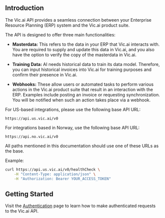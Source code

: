 ## Introduction

The Vic.ai API provides a seamless connection between your Enterprise Resource Planning (ERP) system and the Vic.ai product suite. 

The API is designed to offer three main functionalities:

- **Masterdata:** This refers to the data in your ERP that Vic.ai interacts with. You are required to supply and update this data in Vic.ai, and you also have the option to verify the copy of the masterdata in Vic.ai.

- **Training Data:** AI needs historical data to train its data model. Therefore, you can input historical invoices into Vic.ai for training purposes and confirm their presence in Vic.ai.

- **Webhooks:** These allow users or automated tasks to perform various actions in the Vic.ai product suite that result in an interaction with the ERP. Examples include posting an invoice or requesting synchronization. You will be notified when such an action takes place via a webhook.

For US-based integrations, please use the following base API URL:

```
https://api.us.vic.ai/v0
```

For integrations based in Norway, use the following base API URL:

```
https://api.no.vic.ai/v0
```

All paths mentioned in this documentation should use one of these URLs as the base.

Example:

```bash
curl https://api.us.vic.ai/v0/healthCheck \
    -H "Content-Type: application/json" \
    -H "Authorization: Bearer YOUR_ACCESS_TOKEN"
```

## Getting Started

Visit the [Authentication](/#tag/Authentication) page to learn how to make authenticated requests to the Vic.ai API.